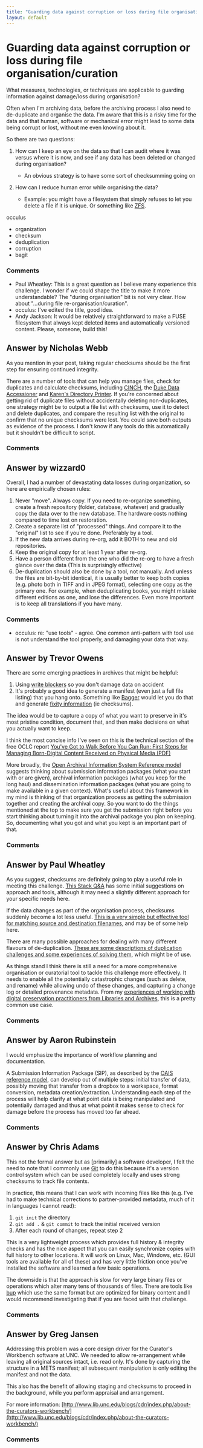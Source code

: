 ```yaml
---
title: "Guarding data against corruption or loss during file organisation/curation"
layout: default
---
```

Guarding data against corruption or loss during file organisation/curation
=====================
What measures, technologies, or techniques are applicable to guarding
information against damage/loss during organisation?

Often when I'm archiving data, before the archiving process I also need
to de-duplicate and organise the data. I'm aware that this is a risky
time for the data and that human, software or mechanical error might
lead to some data being corrupt or lost, without me even knowing about
it.

So there are two questions:

1.  How can I keep an eye on the data so that I can audit where it was
    versus where it is now, and see if any data has been deleted or
    changed during organisation?

    -   An obvious strategy is to have some sort of checksumming going
        on

2.  How can I reduce human error while organising the data?

    -   Example: you might have a filesystem that simply refuses to let
        you delete a file if it is unique. Or something like
        [ZFS](http://en.wikipedia.org/wiki/ZFS).



occulus

<ul class="tags"><li class="tag">organization</li><li class="tag">checksum</li><li class="tag">deduplication</li><li class="tag">corruption</li><li class="tag">bagit</li></ul>

### Comments ###
* Paul Wheatley: This is a great question as I believe many experience this challenge. I
wonder if we could shape the title to make it more understandable? The
"during organisation" bit is not very clear. How about "...during file
re-organisation/curation".
* occulus: I've edited the title, good idea.
* Andy Jackson: It would be relatively straightforward to make a FUSE filesystem that
always kept deleted items and automatically versioned content. Please,
someone, build this!


Answer by Nicholas Webb
----------------
As you mention in your post, taking regular checksums should be the
first step for ensuring continued integrity.

There are a number of tools that can help you manage files, check for
duplicates and calculate checksums, including
[CINCH](http://cinch.nclive.org/Cinch/), the [Duke Data
Accessioner](http://library.duke.edu/uarchives/about/tools/data-accessioner.html)
and [Karen's Directory
Printer](http://www.karenware.com/powertools/ptdirprn.asp). If you're
concerned about getting rid of duplicate files without accidentally
deleting non-duplicates, one strategy might be to output a file list
with checksums, use it to detect and delete duplicates, and compare the
resulting list with the original to confirm that no unique checksums
were lost. You could save both outputs as evidence of the process. I
don't know if any tools do this automatically but it shouldn't be
difficult to script.

### Comments ###

Answer by wizzard0
----------------
Overall, I had a number of devastating data losses during organization,
so here are empirically chosen rules:

1.  Never "move". Always copy. If you need to re-organize something,
    create a fresh repository (folder, database, whatever) and gradually
    copy the data over to the new database. The hardware costs nothing
    compared to time lost on restoration.
2.  Create a separate list of "processed" things. And compare it to the
    "original" list to see if you're done. Preferably by a tool.
3.  If the new data arrives during re-org, add it BOTH to new and old
    repositories.
4.  Keep the original copy for at least 1 year after re-org.
5.  Have a person different from the one who did the re-org to have a
    fresh glance over the data (This is surprisingly effective)
6.  De-duplication should also be done by a tool, not manually. And
    unless the files are bit-by-bit identical, it is usually better to
    keep both copies (e.g. photo both in TIFF and in JPEG format),
    selecting one copy as the primary one. For example, when
    deduplicating books, you might mistake different editions as one,
    and lose the differences. Even more important is to keep all
    translations if you have many.


### Comments ###
* occulus: re: "use tools" - agree. One common anti-pattern with tool use is not
understand the tool properly, and damaging your data that way.

Answer by Trevor Owens
----------------
There are some emerging practices in archives that might be helpful:

1.  Using [write
    blockers](http://www.forensicswiki.org/wiki/Write_Blockers) so you
    don't damage data on accident
2.  It's probably a good idea to generate a manifest (even just a full
    file listing) that you hang onto. Something like
    [Bagger](http://sourceforge.net/projects/loc-xferutils/files/loc-bagger/2.1.2/)
    would let you do that and generate [fixity
    information](http://en.wikipedia.org/wiki/File_Fixity) (ie
    checksums).

The idea would be to capture a copy of what you want to preserve in it's
most pristine condition, document that, and then make decisions on what
you actually want to keep.

I think the most concise info I've seen on this is the technical section
of the free OCLC report [You've Got to Walk Before You Can Run: First
Steps for Managing Born-Digital Content Received on Physical Media
(PDF)](http://www.oclc.org/content/dam/research/publications/library/2012/2012-06.pdf)

More broadly, the [Open Archival Information System Reference
model](http://en.wikipedia.org/wiki/Open_Archival_Information_System)
suggests thinking about submission information packages (what you start
with or are given), archival information packages (what you keep for the
long haul) and dissemination information packages (what you are going to
make available in a given context). What's useful about this framework
in my mind is thinking of that organization process as getting the
submission together and creating the archival copy. So you want to do
the things mentioned at the top to make sure you get the submission
right before you start thinking about turning it into the archival
package you plan on keeping. So, documenting what you got and what you
kept is an important part of that.

### Comments ###

Answer by Paul Wheatley
----------------
As you suggest, checksums are definitely going to play a useful role in
meeting this challenge. [This Stack
Q&A](http://digitalpreservation.stackexchange.com/questions/65/most-efficient-way-to-generate-and-validate-file-checksums)
has some initial suggestions on approach and tools, although it may need
a slightly different approach for your specific needs here.

If the data changes as part of the organisation process, checksums
suddenly become a lot less useful. [This is a very simple but effective
tool for matching source and destination
filenames](http://openplanetsfoundation.org/blogs/2012-12-05-resource-audit-and-comparison-tool-react),
and may be of some help here.

There are many possible approaches for dealing with many different
flavours of de-duplication. [These are some descriptions of duplication
challenges and some experiences of solving
them](http://wiki.opf-labs.org/display/REQ/Digital+Preservation+and+Data+Curation+Requirements+and+Solutions#DigitalPreservationandDataCurationRequirementsandSolutions-Duplicationissues),
which might be of use.

As things stand I think there is still a need for a more comprehensive
organisation or curatorial tool to tackle this challenge more
effectively. It needs to enable all the potentially catastrophic changes
(such as delete, and rename) while allowing undo of these changes, and
capturing a change log or detailed provenance metadata. From my
[experiences of working with digital preservation practitioners from
Libraries and
Archives](http://wiki.opf-labs.org/display/REQ/Digital+Preservation+and+Data+Curation+Requirements+and+Solutions),
this is a pretty common use case.

### Comments ###

Answer by Aaron Rubinstein
----------------
I would emphasize the importance of workflow planning and documentation.

A Submission Information Package (SIP), as described by the [OAIS
reference
model](http://public.ccsds.org/publications/archive/650x0b1.pdf), can
develop out of multiple steps: initial transfer of data, possibly moving
that transfer from a dropbox to a workspace, format conversion, metadata
creation/extraction. Understanding each step of the process will help
clarify at what point data is being manipulated and potentially damaged
and thus at what point it makes sense to check for damage before the
process has moved too far ahead.

### Comments ###

Answer by Chris Adams
----------------
This not the formal answer but as [primarily] a software developer, I
felt the need to note that I commonly use [Git](http://git-scm.com/) to
do this because it's a version control system which can be used
completely locally and uses strong checksums to track file contents.

In practice, this means that I can work with incoming files like this
(e.g. I've had to make technical corrections to partner-provided
metadata, much of it in languages I cannot read):

1.  `git init` the directory
2.  `git add .` & `git commit` to track the initial received version
3.  After each round of changes, repeat step 2

This is a very lightweight process which provides full history &
integrity checks and has the nice aspect that you can easily synchronize
copies with full history to other locations. It will work on Linux, Mac,
Windows, etc. (GUI tools are available for all of these) and has very
little friction once you've installed the software and learned a few
basic operations.

The downside is that the approach is slow for very large binary files or
operations which alter many tens of thousands of files. There are tools
like [bup](https://github.com/bup/bup) which use the same format but are
optimized for binary content and I would recommend investigating that if
you are faced with that challenge.

### Comments ###

Answer by Greg Jansen
----------------
Addressing this problem was a core design driver for the Curator's
Workbench software at UNC. We needed to allow re-arrangement while
leaving all original sources intact, i.e. read only. It's done by
capturing the structure in a METS manifest; all subsequent manipulation
is only editing the manifest and not the data.

This also has the benefit of allowing staging and checksums to proceed
in the background, while you perform appraisal and arrangement.

For more information:
[http://www.lib.unc.edu/blogs/cdr/index.php/about-the-curators-workbench/](http://www.lib.unc.edu/blogs/cdr/index.php/about-the-curators-workbench/)

### Comments ###

